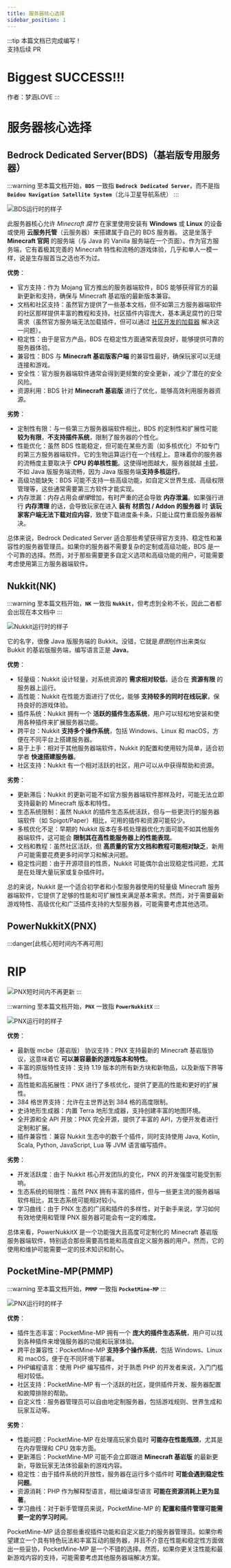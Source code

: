 ```yaml
---
title: 服务器核心选择
sidebar_position: 1
---
```


:::tip
本篇文档已完成编写！<br />
支持后续 PR

# Biggest SUCCESS!!!

作者：梦涵LOVE
:::

# 服务器核心选择

## Bedrock Dedicated Server(BDS)（基岩版专用服务器）

:::warning
至本篇文档开始，**`BDS`** 一致指 **`Bedrock Dedicated Server`**，而不是指 **`Beidou Navigation Satellite System`**（北斗卫星导航系统）
:::

![BDS运行时的样子](_images/bedrock-core-running.png)

此服务器核心允许 _Minecraft 腐竹_ 在家里使用安装有 **Windows** 或 **Linux** 的设备或使用 **云服务托管**（云服务器）来搭建属于自己的 BDS 服务器。
这是坐落于 **Minecraft 官网** 的服务端（与 Java 的 Vanilla 服务端在一个页面）。作为官方服务端，它有着极其完善的 Minecraft 特性和流畅的游戏体验，几乎和单人一模一样，说是生存服首当之选也不为过。

**优势**：

- 官方支持：作为 Mojang 官方推出的服务器端软件，BDS 能够获得官方的最新更新和支持，确保与 Minecraft 基岩版的最新版本兼容。
- 文档和社区支持：虽然官方提供了一些基本文档，但不如第三方服务器端软件的社区那样提供丰富的教程和支持。社区插件内容庞大，基本满足腐竹的日常需求（虽然官方服务端无法加载插件，但可以通过 [社区开发的加载器](/docs-bedrock/bds-core/process/plugins/plugins-loader.md#bds-社区开发的加载器) 解决这一问题）。
- 稳定性：由于是官方产品，BDS 在稳定性方面通常表现良好，能够提供可靠的服务器体验。
- 兼容性：BDS 与 **Minecraft 基岩版客户端** 的兼容性最好，确保玩家可以无缝连接和游戏。
- 安全性：官方服务器端软件通常会得到更频繁的安全更新，减少了潜在的安全风险。
- 资源利用：BDS 针对 **Minecraft 基岩版** 进行了优化，能够高效利用服务器资源。

**劣势**：

- 定制性有限：与一些第三方服务器端软件相比，BDS 的定制性和扩展性可能 **较为有限**，**不支持插件系统**，限制了服务器的个性化。
- 性能优化：虽然 BDS 性能稳定，但可能在某些方面（如多核优化）不如专门的第三方服务器端软件。它的生物运算运行在一个线程上。意味着你的服务器的流畅度主要取决于 **CPU 的单核性能**。这使得地图越大，服务器就越 [卡顿](https://yizhan.wiki/NitWikit/start/basic/what-is-caton)，不如 Java 版服务端流畅，因为 Java 版服务端**支持多核运行**。
- 高级功能缺失：BDS 可能不支持一些高级功能，如自定义世界生成、高级权限管理等，这些通常需要第三方软件才能实现。
- 内存泄漏：内存占用会*缓慢*增加，有时严重的还会导致 **内存泄漏**。如果强行进行 **内存清理** 的话，会导致玩家在进入 **装有 材质包 / Addon 的服务器** 时 **该玩家客户端无法下载对应内容**，致使下载进度条卡条，只能让腐竹重启服务器解决。

总体来说，Bedrock Dedicated Server 适合那些希望获得官方支持、稳定性和兼容性的服务器管理员。如果你的服务器不需要复杂的定制或高级功能，BDS 是一个可靠的选择。然而，对于那些需要更多自定义选项和高级功能的用户，可能需要考虑使用第三方服务器端软件。

## Nukkit(NK)

:::warning
至本篇文档开始，**`NK`** 一致指 **`Nukkit`**，但考虑到全称不长，因此二者都会出现在本文档中
:::

![Nukkit运行时的样子](_images/nukkit-core-running.png)

它的名字，很像 Java 版服务端的 Bukkit。没错，它就是*意图*创作出来类似 Bukkit 的基岩版服务端，编写语言正是 **Java**。

**优势**：

- 轻量级：Nukkit 设计轻量，对系统资源的 **需求相对较低**，适合在 **资源有限** 的服务器上运行。
- 高性能：Nukkit 在性能方面进行了优化，能够 **支持较多的同时在线玩家**，保持良好的游戏体验。
- 插件系统：Nukkit 拥有一个 **活跃的插件生态系统**，用户可以轻松地安装和使用各种插件来扩展服务器功能。
- 跨平台：Nukkit **支持多个操作系统**，包括 Windows、Linux 和 macOS，方便在不同平台上搭建服务器。
- 易于上手：相对于其他服务器端软件，Nukkit 的配置和使用较为简单，适合初学者 **快速搭建服务器**。
- 社区支持：Nukkit 有一个相对活跃的社区，用户可以从中获得帮助和资源。

**劣势**：

- 更新滞后：Nukkit 的更新可能不如官方服务器端软件那样及时，可能无法立即支持最新的 Minecraft 版本和特性。
- 生态系统限制：虽然 Nukkit 的插件生态系统活跃，但与一些更流行的服务器端软件（如 Spigot/Paper）相比，可用的插件和资源可能较少。
- 多核优化不足：早期的 Nukkit 版本在多核处理器优化方面可能不如其他服务器端软件，这可能会 **限制其在高性能服务器上的性能表现**。
- 文档和教程：虽然社区活跃，但 **高质量的官方文档和教程可能相对缺乏**，新用户可能需要花费更多时间学习和解决问题。
- 稳定性问题：由于开源项目的性质，Nukkit 可能偶尔会出现稳定性问题，尤其是在处理大量玩家或复杂插件时。

总的来说，Nukkit 是一个适合初学者和小型服务器使用的轻量级 Minecraft 服务器端软件，它提供了足够的性能和可扩展性来满足基本需求。然而，对于需要最新游戏特性、高级优化和广泛插件支持的大型服务器，可能需要考虑其他选项。

## PowerNukkitX(PNX)

:::danger[此核心短时间内不再可用]
# RIP<br />
![PNX短时间内不再更新](_images/powernukkitx-core-rip.png)
:::

:::warning
至本篇文档开始，**`PNX`** 一致指 **`PowerNukkitX`**
:::

![PNX运行时的样子](_images/powernukkitx-core-running.png)

**优势**：

- 最新版 mcbe（基岩版） 协议支持：PNX 支持最新的 Minecraft 基岩版协议，这意味着它 **可以兼容最新的游戏版本和特性**。
- 丰富的原版特性支持：支持 1.19 版本的所有新方块和新物品，以及新版下界等特性。
- 高性能和高拓展性：PNX 进行了多核优化，提供了更高的性能和更好的扩展性。
- 384 格世界支持：允许在主世界达到 384 格的高度限制。
- 史诗地形生成器：内置 Terra 地形生成器，支持创建丰富的地图环境。
- 全开源和全 API 开放：PNX 完全开源，提供了丰富的 API，方便开发者进行定制和扩展。
- 插件兼容性：兼容 Nukkit 生态中的数千个插件，同时支持使用 Java, Kotlin, Scala, Python, JavaScript, Lua 等 JVM 语言编写插件。

**劣势**：

- 开发活跃度：由于 Nukkit 核心开发团队的变化，PNX 的开发强度可能受到影响。
- 生态系统的局限性：虽然 PNX 拥有丰富的插件，但与一些更主流的服务器端软件相比，其生态系统可能相对较小。
- 学习曲线：由于 PNX 生态的广阔和插件的多样性，对于新手来说，学习如何有效地使用和管理 PNX 服务器可能会有一定的难度。

总体来看，PowerNukkitX 是一个功能强大且高度可定制化的 Minecraft 基岩版服务器端软件，特别适合那些需要高性能和高度自定义服务器的用户。然而，它的使用和维护可能需要一定的技术知识和耐心。

## PocketMine-MP(PMMP)

:::warning
至本篇文档开始，**`PMMP`** 一致指 **`PocketMine-MP`**
:::

![PNX运行时的样子](_images/pocketminemp-core-running.png)

**优势**：
- 插件生态丰富：PocketMine-MP 拥有一个 **庞大的插件生态系统**，用户可以找到各种插件来增强服务器的功能和玩家体验。
- 跨平台兼容性：PocketMine-MP **支持多个操作系统**，包括 Windows、Linux 和 macOS，便于在不同环境下部署。
- PHP编程语言：使用 PHP 编写插件，对于熟悉 PHP 的开发者来说，入门门槛相对较低。
- 社区支持：PocketMine-MP 有一个活跃的社区，提供插件开发、服务器配置和故障排除的帮助。
- 自定义性：服务器管理员可以自由地定制服务器，包括游戏规则、世界生成和玩家互动等。

**劣势**：
- 性能问题：PocketMine-MP 在处理高玩家负载时 **可能存在性能瓶颈**，尤其是在内存管理和 CPU 效率方面。
- 更新滞后：PocketMine-MP 可能不会立即跟进 **Minecraft 基岩版** 的最新更新，导致玩家无法体验最新的游戏内容。
- 稳定性：由于插件系统的开放性，服务器在运行多个插件时 **可能会遇到稳定性问题**。
- 资源消耗：PHP 作为解释型语言，相比编译型语言 **可能在资源消耗上更为显著**。
- 学习曲线：对于新手管理员来说，PocketMine-MP 的 **配置和插件管理可能需要一定的学习时间**。

PocketMine-MP 适合那些重视插件功能和自定义能力的服务器管理员。如果你希望建立一个具有特色玩法和丰富互动的服务器，并且不介意在性能和稳定性方面做出一些妥协，PocketMine-MP 是一个不错的选择。然而，如果你更关注性能和最新游戏内容的支持，可能需要考虑其他服务器端解决方案。
